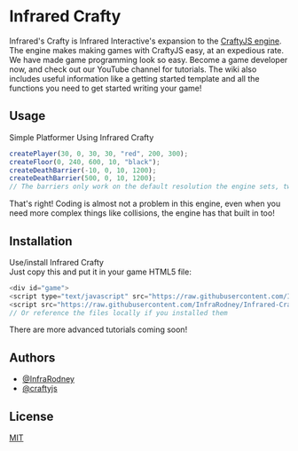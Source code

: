 
# Infrared Crafty

Infrared's Crafty is Infrared Interactive's expansion to the [CraftyJS engine](https://github.com/craftyjs/Crafty). The engine makes making games with CraftyJS easy, at an expedious rate. We have made game programming look so easy. Become a game developer now, and check out our YouTube channel for tutorials. The wiki also includes useful information like a getting started template and all the functions you need to get started writing your game!
## Usage
Simple Platformer Using Infrared Crafty
```javascript
createPlayer(30, 0, 30, 30, "red", 200, 300);
createFloor(0, 240, 600, 10, "black");
createDeathBarrier(-10, 0, 10, 1200);
createDeathBarrier(500, 0, 10, 1200);
// The barriers only work on the default resolution the engine sets, tweak their X and Y positions for your desired resolution
```
That's right! Coding is almost not a problem in this engine, even when you need more complex things like collisions, the engine has that built in too!


## Installation

Use/install Infrared Crafty\
Just copy this and put it in your game HTML5 file:
  ```javascript
  <div id="game">
  <script type="text/javascript" src="https://raw.githubusercontent.com/InfraRodney/Infrared-Crafty/main/crafty-min.js"></script>
  <script src="https://raw.githubusercontent.com/InfraRodney/Infrared-Crafty/main/core.js"></script>
  // Or reference the files locally if you installed them
  ```
  There are more advanced tutorials coming soon!
## Authors

- [@InfraRodney](https://www.github.com/InfraRodney)
- [@craftyjs](https://github.com/craftyjs)
## License

[MIT](https://choosealicense.com/licenses/mit/)

